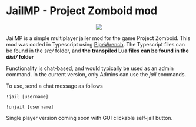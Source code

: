 # JailMP -  Project Zomboid mod

<p align="center">
<img src="https://i.imgur.com/IUaST1p.png"/>
</p>

JailMP is a simple multiplayer jailer mod for the game Project Zomboid. This mod was coded in Typescript using [PipeWrench](https://github.com/asledgehammer/PipeWrench/wiki). The Typescript files can be found in the *src/* folder, and **the transpiled Lua files can be found in the *dist/* folder**


Functionality is chat-based, and would typically be used as an admin command. In the current version, only Admins can use the *jail* commands.

To use, send a chat message as follows

```
!jail [username]
```
```
!unjail [username]
```


Single player version coming soon with GUI clickable self-jail button.


